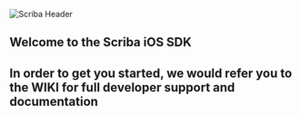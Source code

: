 ![Scriba Header](https://www.getscriba.com/Firmware_hidden/iOS.jpg)
## Welcome to the Scriba iOS SDK ##
## In order to get you started, we would refer you to the WIKI for full developer support and documentation ##
